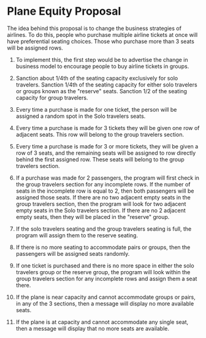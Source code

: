 # Plane Equity Proposal
The idea behind this proposal is to change the business strategies
of airlines. To do this, people who purchase multiple airline tickets
at once will have preferential seating choices. Those who purchase
more than 3 seats will be assigned rows.

1. To implement this, the first step would be to advertise the change in business model
to encourage people to buy airline tickets in groups.

2. Sanction about 1/4th of the seating capacity exclusively for solo
travelers. Sanction 1/4th of the seating capacity for either solo travelers or
groups known as the "reserve" seats. Sanction 1/2 of the seating capacity for group travelers.

3. Every time a purchase is made for one ticket, the person will
be assigned a random spot in the Solo travelers seats.

4. Every time a purchase is made for 3 tickets they will be given one row of
adjacent seats. This row will belong to the group travelers section.

5. Every time a purchase is made for 3 or more tickets, they will be given a row
of 3 seats, and the remaining seats will be assigned to row directly behind the first
assigned row. These seats will belong to the group travelers section.

6. If a purchase was made for 2 passengers, the program will first check in the
group travelers section for any incomplete rows. If the number of seats in the incomplete
row is equal to 2, then both passengers will be assigned those seats.
If there are no two adjacent empty seats in the group travelers section, then the
program will look for two adjacent empty seats in the Solo travelers section.
If there are no 2 adjacent empty seats, then they will be placed in the "reserve"
group.

7. If the solo travelers seating and the group travelers seating is full, the program
will assign them to the reserve seating.

8. If there is no more seating to accommodate pairs or groups, then the passengers will be assigned seats
randomly.

9. If one ticket is purchased and there is no more space in either the solo travelers group
or the reserve group, the program will look within the group travelers section
for any incomplete rows and assign them a seat there.

10. If the plane is near capacity and cannot accommodate
groups or pairs, in any of the 3 sections, then a message will display no more available seats.

11. If the plane is at capacity and cannot accommodate any single seat, then a message
will display that no more seats are available.
